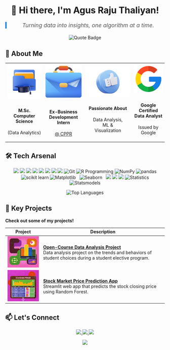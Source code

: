 <h1 align="center">👋 Hi there, I'm Agus Raju Thaliyan!</h1>
<link rel="stylesheet" href="styles.css">

<div align="center">
  <blockquote style="font-size: 1.25em; font-style: italic; color: #555; max-width: 600px; border-left: 4px solid #007bff; padding-left: 16px; margin: 20px auto;">
    Turning data into insights, one algorithm at a time.
  </blockquote>
  
  <img src="https://img.shields.io/badge/-Turning%20data%20into%20insights%2C%20one%20algorithm%20at%20a%20time.-blue?style=for-the-badge&labelColor=black" alt="Quote Badge">
</div>

## 🚀 About Me

<div align="center" class="responsive-image">
  <table>
    <tr>
      <td align="center" width="250">
        <div style="font-size: 40px;"><img src="Resources/graduation-hat-folder.png" ></div>
        <h4>M.Sc. Computer Science</h4> 
        <p>(Data Analytics)</p>
      </td>
      <td align="center" width="200">
        <div style="font-size: 40px;"> <img src="Resources/BDIntern.png"></div>
        <h4>Ex-Business Development Intern </h4>
        <p><a href="https://www.cppr.in/" target="_blank">@ CPPR</a></p>
      </td>
      <td align="center" width="350">
        <div style="font-size: 40px;"><img src="Resources/passionate.png" ></div>
        <h4>Passionate About</h4>
        <p>Data Analysis,<br>ML &<br>Visualization</p>
      </td>
        <td align="center" width="200">
        <div style="font-size: 40px;"><img src="Resources/google.png" alt="Google Data Analyst Certificate"></div>
        <h4>Google Certified Data Analyst</h4>
        <p>Issued by Google</p> 
      </td>
    </tr>
  </table>
</div>

## 🛠️ Tech Arsenal

<p align="center">
  <img src="https://img.shields.io/badge/Python-3670A0?style=for-the-badge&logo=python&logoColor=white" />
  <img src="https://img.shields.io/badge/SQL-F80000?style=for-the-badge&logo=oracle&logoColor=white" /> 
  <img src="https://img.shields.io/badge/Data%20Analysis-4CAF50?style=for-the-badge&logo=tableau&logoColor=white" />
  <img src="https://img.shields.io/badge/C%20Programming-FFC107?style=for-the-badge&logo=c&logoColor=white" />
  <img src="https://img.shields.io/badge/Figma-C5CAE9?style=for-the-badge&logo=figma&logoColor=white" />
  <img src="https://img.shields.io/badge/Power%20BI-FFEB3B?style=for-the-badge&logo=power-bi&logoColor=white" />
  <img src="https://img.shields.io/badge/Excel-007BFF?style=for-the-badge&logo=microsoft-excel&logoColor=white" />
  <img src="https://img.shields.io/badge/Canva-E91E63?style=for-the-badge&logo=canva&logoColor=white" />
  <img src="https://img.shields.io/badge/Git-2C3E55?style=for-the-badge&logo=git&logoColor=white" alt="Git" />
  <img src="https://img.shields.io/badge/r%20programming-%2196F0?style=for-the-badge&logo=r&logoColor=white" alt="R Programming" />
  <img src="https://img.shields.io/badge/NumPy-FFC107?style=for-the-badge&logo=numpy&logoColor=white" alt="NumPy" />
  <img src="https://img.shields.io/badge/pandas-007BFF?style=for-the-badge&logo=pandas&logoColor=white" alt="pandas" /> 
  <img src="https://img.shields.io/badge/scikit%20learn-F44336?style=for-the-badge&logo=scikit-learn&logoColor=white" alt="scikit learn" /> 
  <img src="https://img.shields.io/badge/Matplotlib-FF9800?style=for-the-badge&logo=matplotlib&logoColor=white" alt="Matplotlib" />  
  <img src="https://img.shields.io/badge/seaborn-F0027F?style=for-the-badge&logo=seaborn&logoColor=white" alt="Seaborn" />  
  <img src ="https://img.shields.io/badge/Framer-7C3AED?style=for-the-badge&logo=framer&logoColor=white" />
  <img src ="https://img.shields.io/badge/Plotly-%2CA2C3?style=for-the-badge&logo=plotly&logoColor=white" />
  <img src = "https://img.shields.io/badge/jupyter-%280,128,128)?style=for-the-badge&logo=jupyter&logoColor=white" />
  <img src="https://img.shields.io/badge/Statistics-00897B?style=for-the-badge&logo=statistics&logoColor=white" alt="Statistics" />
  <img src="https://img.shields.io/badge/Statsmodels-512DA8?style=for-the-badge&logo=statsmodels&logoColor=white" alt="Statsmodels" />
</p>




<div align="center">

  ![Top Languages](https://github-readme-stats.vercel.app/api/top-langs/?username=agusrajuthaliyan&layout=compact&theme=radical)

</div>

## 📂 Key Projects
**Check out some of my projects!** 

| Project | Description |
|---------|-------------|
| ![Project 1](Resources/proj1.png) | **[Open-Course Data Analysis Project](https://github.com/agusrajuthaliyan/Open-Course-Data-Analysis-Project)**<br>Data analysis project on the trends and behaviors of student choices during a student elective program. |
| ![Project 2](Resources/proj2.png) | **[Stock Market Price Prediction App](https://github.com/agusrajuthaliyan/Stock-Price-Prediction-App)**<br>Streamlit web app that predicts the stock closing price using Random Forest. |



## 📫 **Let's Connect**
<p align="center">
  <a href="https://www.linkedin.com/in/agusrajuthaliyan/">
    <img src="https://img.shields.io/badge/-LinkedIn-blue?style=for-the-badge&logo=Linkedin&logoColor=white" />
  </a>
  <a href="https://github.com/agusrajuthaliyan">
    <img src="https://img.shields.io/badge/-GitHub-181717?style=for-the-badge&logo=github" />
  </a>
  <a href="mailto:agusraju43@gmail.com">
    <img src="https://img.shields.io/badge/-Email-D14836?style=for-the-badge&logo=gmail&logoColor=white" />
  </a>
</p>
<p align="center">
  <img src="https://komarev.com/ghpvc/?username=agusrajuthaliyan&color=blue&style=flat-square&label=Profile+Views" />
</p>